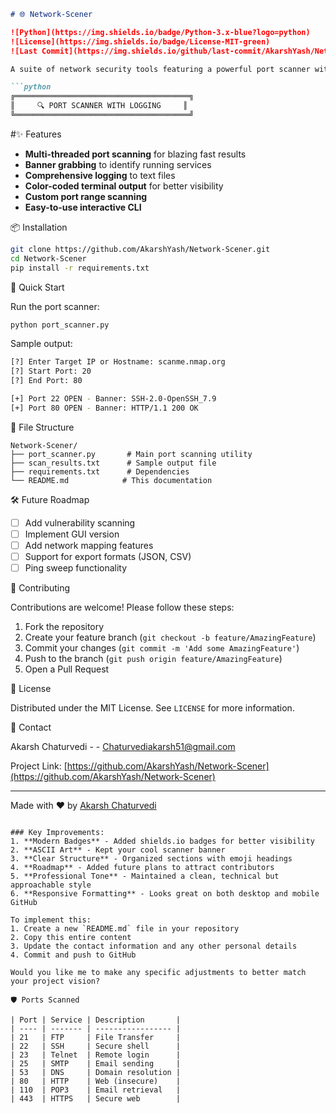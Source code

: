 
```markdown
# 🌐 Network-Scener

![Python](https://img.shields.io/badge/Python-3.x-blue?logo=python)
![License](https://img.shields.io/badge/License-MIT-green)
![Last Commit](https://img.shields.io/github/last-commit/AkarshYash/Network-Scener)

A suite of network security tools featuring a powerful port scanner with logging capabilities. Perfect for security professionals and network administrators.

```python
╔═══════════════════════════════════════╗
║     🔍 PORT SCANNER WITH LOGGING     ║
╚═══════════════════════════════════════╝
```

#✨ Features

- **Multi-threaded port scanning** for blazing fast results
- **Banner grabbing** to identify running services
- **Comprehensive logging** to text files
- **Color-coded terminal output** for better visibility
- **Custom port range scanning**
- **Easy-to-use interactive CLI**

📦 Installation

```bash
git clone https://github.com/AkarshYash/Network-Scener.git
cd Network-Scener
pip install -r requirements.txt
```

🚀 Quick Start

Run the port scanner:
```bash
python port_scanner.py
```

Sample output:
```bash
[?] Enter Target IP or Hostname: scanme.nmap.org
[?] Start Port: 20
[?] End Port: 80

[+] Port 22 OPEN - Banner: SSH-2.0-OpenSSH_7.9
[+] Port 80 OPEN - Banner: HTTP/1.1 200 OK
```

📂 File Structure

```
Network-Scener/
├── port_scanner.py       # Main port scanning utility
├── scan_results.txt      # Sample output file
├── requirements.txt      # Dependencies
└── README.md            # This documentation
```

🛠 Future Roadmap

- [ ] Add vulnerability scanning
- [ ] Implement GUI version
- [ ] Add network mapping features
- [ ] Support for export formats (JSON, CSV)
- [ ] Ping sweep functionality

🤝 Contributing

Contributions are welcome! Please follow these steps:

1. Fork the repository
2. Create your feature branch (`git checkout -b feature/AmazingFeature`)
3. Commit your changes (`git commit -m 'Add some AmazingFeature'`)
4. Push to the branch (`git push origin feature/AmazingFeature`)
5. Open a Pull Request

📜 License

Distributed under the MIT License. See `LICENSE` for more information.

 📧 Contact

Akarsh Chaturvedi - - Chaturvediakarsh51@gmail.com

Project Link: [https://github.com/AkarshYash/Network-Scener](https://github.com/AkarshYash/Network-Scener)

---

Made with ❤️ by [Akarsh Chaturvedi](https://github.com/AkarshYash)
```

### Key Improvements:
1. **Modern Badges** - Added shields.io badges for better visibility
2. **ASCII Art** - Kept your cool scanner banner
3. **Clear Structure** - Organized sections with emoji headings
4. **Roadmap** - Added future plans to attract contributors
5. **Professional Tone** - Maintained a clean, technical but approachable style
6. **Responsive Formatting** - Looks great on both desktop and mobile GitHub

To implement this:
1. Create a new `README.md` file in your repository
2. Copy this entire content
3. Update the contact information and any other personal details
4. Commit and push to GitHub

Would you like me to make any specific adjustments to better match your project vision?

🛡️ Ports Scanned

| Port | Service | Description       |
| ---- | ------- | ----------------- |
| 21   | FTP     | File Transfer     |
| 22   | SSH     | Secure shell      |
| 23   | Telnet  | Remote login      |
| 25   | SMTP    | Email sending     |
| 53   | DNS     | Domain resolution |
| 80   | HTTP    | Web (insecure)    |
| 110  | POP3    | Email retrieval   |
| 443  | HTTPS   | Secure web        |


